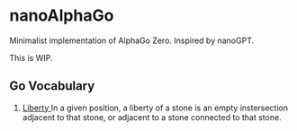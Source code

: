 # nanoAlphaGo
Minimalist implementation of AlphaGo Zero. Inspired by nanoGPT.

This is WIP.

## Go Vocabulary
1. <u> Liberty </u> In a given position, a liberty of a stone is an empty instersection adjacent to that stone, or adjacent to a stone connected to that stone.
